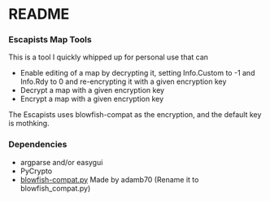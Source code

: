 # README #

### Escapists Map Tools ###

This is a tool I quickly whipped up for personal use that can

* Enable editing of a map by decrypting it, setting Info.Custom to -1 and Info.Rdy to 0 and re-encrypting it with a given encryption key
* Decrypt a map with a given encryption key
* Encrypt a map with a given encryption key

The Escapists uses blowfish-compat as the encryption, and the default key is mothking.

### Dependencies ###

* argparse and/or easygui
* PyCrypto
* [blowfish-compat.py](https://gist.github.com/adamb70/1f140573b37939e78eb5) Made by adamb70 (Rename it to blowfish_compat.py)
